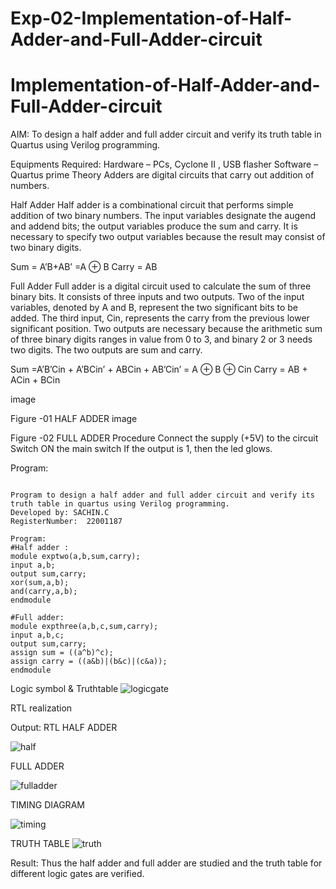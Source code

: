 # Exp-02-Implementation-of-Half-Adder-and-Full-Adder-circuit

# Implementation-of-Half-Adder-and-Full-Adder-circuit
AIM:
To design a half adder and full adder circuit and verify its truth table in Quartus using Verilog programming.

Equipments Required:
Hardware – PCs, Cyclone II , USB flasher Software – Quartus prime Theory Adders are digital circuits that carry out addition of numbers.

Half Adder
Half adder is a combinational circuit that performs simple addition of two binary numbers. The input variables designate the augend and addend bits; the output variables produce the sum and carry. It is necessary to specify two output variables because the result may consist of two binary digits.

Sum = A’B+AB’ =A ⊕ B Carry = AB

Full Adder
Full adder is a digital circuit used to calculate the sum of three binary bits. It consists of three inputs and two outputs. Two of the input variables, denoted by A and B, represent the two significant bits to be added. The third input, Cin, represents the carry from the previous lower significant position. Two outputs are necessary because the arithmetic sum of three binary digits ranges in value from 0 to 3, and binary 2 or 3 needs two digits. The two outputs are sum and carry.

Sum =A’B’Cin + A’BCin’ + ABCin + AB’Cin’ = A ⊕ B ⊕ Cin Carry = AB + ACin + BCin

image

Figure -01 HALF ADDER
image

Figure -02 FULL ADDER
Procedure
Connect the supply (+5V) to the circuit Switch ON the main switch If the output is 1, then the led glows.

Program:
```

Program to design a half adder and full adder circuit and verify its truth table in quartus using Verilog programming.
Developed by: SACHIN.C
RegisterNumber:  22001187

Program:
#Half adder :
module exptwo(a,b,sum,carry);
input a,b;
output sum,carry;
xor(sum,a,b);
and(carry,a,b);
endmodule

#Full adder:
module expthree(a,b,c,sum,carry);
input a,b,c;
output sum,carry;
assign sum = ((a^b)^c);
assign carry = ((a&b)|(b&c)|(c&a));
endmodule
```
Logic symbol & Truthtable
![logicgate](https://user-images.githubusercontent.com/113497666/210476088-d50330fd-2da7-4304-b7df-6ed899b2763a.jpg)

RTL realization

Output:
RTL
HALF ADDER

![half](https://user-images.githubusercontent.com/113497666/210476152-9d803e63-57a2-4f5a-8a0a-a75abeed8b2b.png)

FULL ADDER

![fulladder](https://user-images.githubusercontent.com/113497666/210476185-d85cf05b-b364-4104-880b-2caa7ae4dfa8.png)


TIMING DIAGRAM

![timing](https://user-images.githubusercontent.com/113497666/210476207-84835d9f-a94d-4b55-9866-a43772bed591.png)


TRUTH TABLE
![truth](https://user-images.githubusercontent.com/113497666/210476222-b86eb9f6-a4d1-4c1f-8ba6-1c2b160c9b58.png)


Result:
Thus the half adder and full adder are studied and the truth table for different logic gates are verified.
